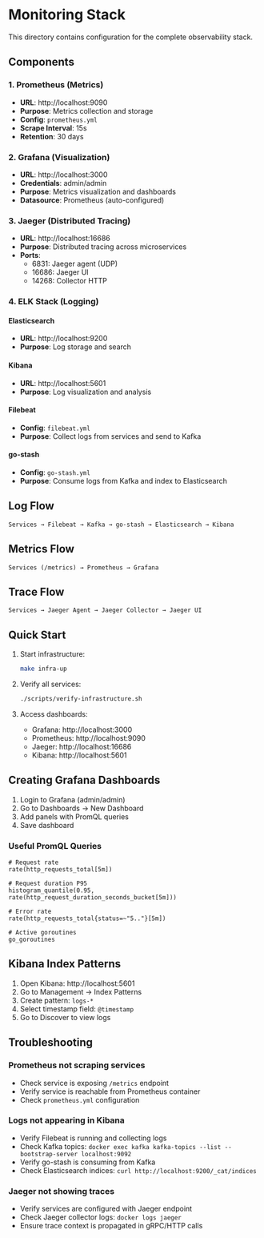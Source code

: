 # Monitoring Stack

This directory contains configuration for the complete observability stack.

## Components

### 1. Prometheus (Metrics)
- **URL**: http://localhost:9090
- **Purpose**: Metrics collection and storage
- **Config**: `prometheus.yml`
- **Scrape Interval**: 15s
- **Retention**: 30 days

### 2. Grafana (Visualization)
- **URL**: http://localhost:3000
- **Credentials**: admin/admin
- **Purpose**: Metrics visualization and dashboards
- **Datasource**: Prometheus (auto-configured)

### 3. Jaeger (Distributed Tracing)
- **URL**: http://localhost:16686
- **Purpose**: Distributed tracing across microservices
- **Ports**:
  - 6831: Jaeger agent (UDP)
  - 16686: Jaeger UI
  - 14268: Collector HTTP

### 4. ELK Stack (Logging)

#### Elasticsearch
- **URL**: http://localhost:9200
- **Purpose**: Log storage and search

#### Kibana
- **URL**: http://localhost:5601
- **Purpose**: Log visualization and analysis

#### Filebeat
- **Config**: `filebeat.yml`
- **Purpose**: Collect logs from services and send to Kafka

#### go-stash
- **Config**: `go-stash.yml`
- **Purpose**: Consume logs from Kafka and index to Elasticsearch

## Log Flow

```
Services → Filebeat → Kafka → go-stash → Elasticsearch → Kibana
```

## Metrics Flow

```
Services (/metrics) → Prometheus → Grafana
```

## Trace Flow

```
Services → Jaeger Agent → Jaeger Collector → Jaeger UI
```

## Quick Start

1. Start infrastructure:
   ```bash
   make infra-up
   ```

2. Verify all services:
   ```bash
   ./scripts/verify-infrastructure.sh
   ```

3. Access dashboards:
   - Grafana: http://localhost:3000
   - Prometheus: http://localhost:9090
   - Jaeger: http://localhost:16686
   - Kibana: http://localhost:5601

## Creating Grafana Dashboards

1. Login to Grafana (admin/admin)
2. Go to Dashboards → New Dashboard
3. Add panels with PromQL queries
4. Save dashboard

### Useful PromQL Queries

```promql
# Request rate
rate(http_requests_total[5m])

# Request duration P95
histogram_quantile(0.95, rate(http_request_duration_seconds_bucket[5m]))

# Error rate
rate(http_requests_total{status=~"5.."}[5m])

# Active goroutines
go_goroutines
```

## Kibana Index Patterns

1. Open Kibana: http://localhost:5601
2. Go to Management → Index Patterns
3. Create pattern: `logs-*`
4. Select timestamp field: `@timestamp`
5. Go to Discover to view logs

## Troubleshooting

### Prometheus not scraping services
- Check service is exposing `/metrics` endpoint
- Verify service is reachable from Prometheus container
- Check `prometheus.yml` configuration

### Logs not appearing in Kibana
- Verify Filebeat is running and collecting logs
- Check Kafka topics: `docker exec kafka kafka-topics --list --bootstrap-server localhost:9092`
- Verify go-stash is consuming from Kafka
- Check Elasticsearch indices: `curl http://localhost:9200/_cat/indices`

### Jaeger not showing traces
- Verify services are configured with Jaeger endpoint
- Check Jaeger collector logs: `docker logs jaeger`
- Ensure trace context is propagated in gRPC/HTTP calls
